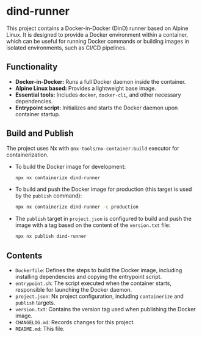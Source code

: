 # dind-runner

This project contains a Docker-in-Docker (DinD) runner based on Alpine Linux. It is designed to provide a Docker environment within a container, which can be useful for running Docker commands or building images in isolated environments, such as CI/CD pipelines.

## Functionality

- **Docker-in-Docker:** Runs a full Docker daemon inside the container.
- **Alpine Linux based:** Provides a lightweight base image.
- **Essential tools:** Includes `docker`, `docker-cli`, and other necessary dependencies.
- **Entrypoint script:** Initializes and starts the Docker daemon upon container startup.

## Build and Publish

The project uses Nx with `@nx-tools/nx-container:build` executor for containerization.

- To build the Docker image for development:

  ```bash
  npx nx containerize dind-runner
  ```

- To build and push the Docker image for production (this target is used by the `publish` command):

  ```bash
  npx nx containerize dind-runner -c production
  ```

- The `publish` target in `project.json` is configured to build and push the image with a tag based on the content of the `version.txt` file:

  ```bash
  npx nx publish dind-runner
  ```

## Contents

- `Dockerfile`: Defines the steps to build the Docker image, including installing dependencies and copying the entrypoint script.
- `entrypoint.sh`: The script executed when the container starts, responsible for launching the Docker daemon.
- `project.json`: Nx project configuration, including `containerize` and `publish` targets.
- `version.txt`: Contains the version tag used when publishing the Docker image.
- `CHANGELOG.md`: Records changes for this project.
- `README.md`: This file.
